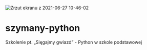![Zrzut ekranu z 2021-06-27 10-46-02](https://user-images.githubusercontent.com/5088643/123540132-b1bf1900-d73d-11eb-88ba-508cf91ad813.png)
# szymany-python
Szkolenie pt. „Sięgajmy gwiazd” - Python w szkole podstawowej
